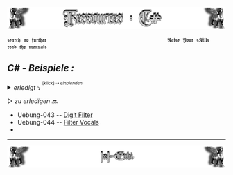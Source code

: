 <!--  library to learn C#   📓📚  -->
![Lamassu_c#](https://github.com/IxI-Enki/IxI-Enki/blob/main/.dev/visual/Lamassu_Ressources_C%23%20%5B(Kopfzeile)(tiny)%5D.png?raw=true)

    𝖘𝖊𝖆𝖗𝖈𝖍 𝖓𝖔 𝖋𝖚𝖗𝖙𝖍𝖊𝖗                                       𝕽𝖆𝖎𝖘𝖊 𝖄𝖔𝖚𝖗 𝖘𝕶𝖎𝖑𝖑𝖘                                       𝖗𝖊𝖆𝖉 𝖙𝖍𝖊 𝖒𝖆𝖓𝖚𝖆𝖑𝖘
<!-- Übungen -->
## ***C# - Beispiele :***
*<details><summary> erledigt*   ⤵  <sup><sup>[klick] ⇢ *einblenden*</sub></sup>    </summary>

- Uebung-000 -- `übersprungen`
- Uebung-001 -- `übersprunden`
- Uebung-002 -- `übersprungen`
- Uebung-003 -- [Word Shuffle](https://github.com/IxI-Enki/Uebung-003)
- Uebung-004 -- [Calculator](https://github.com/IxI-Enki/Uebung-004)
- Uebung-005 -- [Mehrwertsteuerrechner](https://github.com/IxI-Enki/Uebung-005)
- Uebung-006 -- [Arbeitslohn](https://github.com/IxI-Enki/Uebung-006)
- Uebung-06B -- [Bäckerei](https://github.com/IxI-Enki/Uebung-006B)
- Uebung-007 -- [Sparschwein](https://github.com/IxI-Enki/Uebung-007)
- Uebung-008 -- [Währungsrechner](https://github.com/IxI-Enki/Uebung-008)
- Uebung-009 -- [Besuch der Tante](https://github.com/IxI-Enki/Uebung-009)
- Uebung-010 -- [Temperature Selector](https://github.com/IxI-Enki/Uebung-010Q)
- Uebung-011 -- [Calculator](https://github.com/IxI-Enki/Uebung-011)
- Uebung-012 -- [Currency Translation](https://github.com/IxI-Enki/Uebung-011)
- Uebung-013 -- [Max of 3 Values](https://github.com/IxI-Enki/Uebung-012)
- Uebung-014 -- [Percant to Grade](https://github.com/IxI-Enki/Uebung-014)
- Uebung-015 -- [Fuel Calculator](https://github.com/IxI-Enki/Uebung-015)
- Uebung-016 -- [Calculator mit Switch](https://github.com/IxI-Enki/Uebung-016)
- Uebung-017 -- [Sparschwein mit If](https://github.com/IxI-Enki/Uebung-017)
- Uebung-018 -- [Time Calculator](https://github.com/IxI-Enki/Uebung-018)
- Uebung-018 -- [Donald and Friends](https://github.com/IxI-Enki/Uebung-019)
- Uebung-020 -- `übersprungen`
- Uebung-021 -- [Leap Year Checker](https://github.com/IxI-Enki/Uebung-021)
- Uebung-022 -- `übersprungen`
- Uebung-023 -- `übersprungen`
- Uebung-024 -- [Zahlenstatistik](https://github.com/IxI-Enki/Uebung-024)
- Uebung-025 -- [Shopping Cart](https://github.com/IxI-Enki/Uebung-025)
- Uebung-026 -- [Cash Maschine](https://github.com/IxI-Enki/Uebung-026)
- Uebung-26Z -- [Zwischenübung - Debugging](https://github.com/IxI-Enki/Uebung-026Z)
- Uebung-027 -- [Einfacher Vokabeltrainer](https://github.com/IxI-Enki/Uebung-027)
- Uebung-028 -- [Turmrechner](https://github.com/IxI-Enki/Uebung-028)
- Uebung-029 -- [Zahlenraten](https://github.com/IxI-Enki/Uebung-029)
- Uebung-030 -- [Fakultät](https://github.com/IxI-Enki/Uebung-030)
- Uebung-031 -- [Star Square](https://github.com/IxI-Enki/Uebung-031)
- Uebung-032 -- [Logarithmus Dualis](https://github.com/IxI-Enki/Uebung-032)
- Uebung-033 -- [Linear Motion](https://github.com/IxI-Enki/Uebung-033)
- Uebung-034 -- [Primzahlen Check](https://github.com/IxI-Enki/Uebung-034)
- Uebung-035 -- `übersprungen`
- Uebung-036 -- [Fizz Buzz](https://github.com/IxI-Enki/Uebung-036)  
- Uebung-037 -- [Find all Bits](https://github.com/IxI-Enki/Uebung-037)  
- Uebung-038 -- [String Reverse](https://github.com/IxI-Enki/Uebung-038)  
- Uebung-38B -- [Palindrom Number](https://github.com/IxI-Enki/Uebung-038B)
- Uebung-039 -- [Kreditkarten Prüfer](https://github.com/IxI-Enki/Uebung-039)  
- Uebung-040-- `übersprungen`
- Uebung-041 -- [String Separation](https://github.com/IxI-Enki/Uebung-041)  
- Uebung-042 -- [ASCII Tabelle](https://github.com/IxI-Enki/Uebung-042)  
- 
- 

---
</details>

<!-- NÄCHSTE Übungen -->
▷   *zu erledigen*   🔜

- Uebung-043 -- [Digit Filter](https://github.com/IxI-Enki/Uebung-043)  
- Uebung-044 -- [Filter Vocals](https://github.com/IxI-Enki/Uebung-044)  
-

---
<!--  🧠by: github.com/IxI-Enki💭  -->
![Lamassu_(x2)](https://github.com/IxI-Enki/IxI-Enki/blob/main/.dev/visual/Lamassu_IxI-Enki%20%5B(Fusszeile)(tiny)%5D.png?raw=true)
